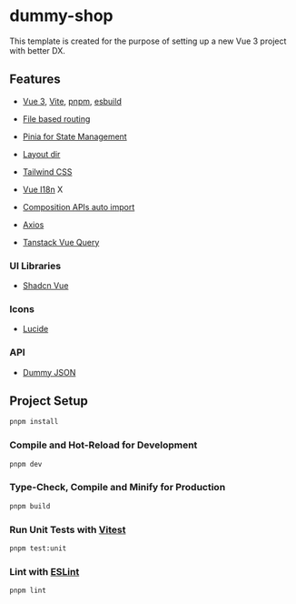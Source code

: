 # dummy-shop

This template is created for the purpose of setting up a new Vue 3 project with better DX.

## Features

- [Vue 3](https://github.com/vuejs/core), [Vite](https://github.com/vitejs/vite), [pnpm](https://pnpm.io/), [esbuild](https://github.com/evanw/esbuild)

- [File based routing](./src/pages)

- [Pinia for State Management](https://pinia.vuejs.org/)

- [Layout dir](./src/layouts)

- [Tailwind CSS](https://tailwindcss.com/)

- [Vue I18n](./locales) X

- [Composition APIs auto import](https://github.com/unplugin/unplugin-auto-import)

- [Axios](https://axios-http.com/)

- [Tanstack Vue Query](https://tanstack.com/query/latest/docs/framework/vue/overview)

### UI Libraries

- [Shadcn Vue](https://www.shadcn-vue.com/)

### Icons

- [Lucide](https://lucide.dev/)

### API

- [Dummy JSON](https://dummyjson.com/)

## Project Setup

```sh
pnpm install
```

### Compile and Hot-Reload for Development

```sh
pnpm dev
```

### Type-Check, Compile and Minify for Production

```sh
pnpm build
```

### Run Unit Tests with [Vitest](https://vitest.dev/)

```sh
pnpm test:unit
```

### Lint with [ESLint](https://eslint.org/)

```sh
pnpm lint
```
